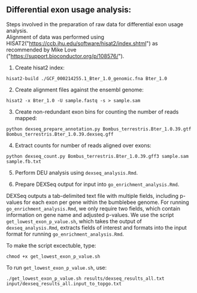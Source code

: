 ## Differential exon usage analysis:  

Steps involved in the preparation of raw data for differential exon usage analysis.  
Alignment of data was performed using HISAT2("https://ccb.jhu.edu/software/hisat2/index.shtml") as recommended by Mike Love ("https://support.bioconductor.org/p/108576/").

1. Create hisat2 index:
```
hisat2-build ./GCF_000214255.1_Bter_1.0_genomic.fna Bter_1.0
```

2. Create alignment files against the ensembl genome:
```
hisat2 -x Bter_1.0 -U sample.fastq -s > sample.sam
```

3. Create non-redundant exon bins for counting the number of reads mapped:  
```
python dexseq_prepare_annotation.py Bombus_terrestris.Bter_1.0.39.gtf Bombus_terrestris.Bter_1.0.39.dexseq.gff
```

4. Extract counts for number of reads aligned over exons:
```
python dexseq_count.py Bombus_terrestris.Bter_1.0.39.gff3 sample.sam sample.fb.txt 
```

5. Perform DEU analysis using ```dexseq_analysis.Rmd```. 

6. Prepare DEXSeq output for input into ```go_enrichment_analysis.Rmd```.  

DEXSeq outputs a tab-delimited text file with multiple fields, including p-values for each exon per gene within the bumblebee genome. For running ```go_enrichment_analysis.Rmd```, we only require two fields, which contain information on gene name and adjusted p-values. We use the script ```get_lowest_exon_p_value.sh```, which takes the output of ```dexseq_analysis.Rmd```, extracts fields of interest and formats into the input format for running ```go_enrichment_analysis.Rmd```.  

To make the script excectuble, type:  
```
chmod +x get_lowest_exon_p_value.sh
```

To run ```get_lowest_exon_p_value.sh```, use:  
```
./get_lowest_exon_p_value.sh results/dexseq_results_all.txt input/dexseq_results_all.input_to_topgo.txt
```

